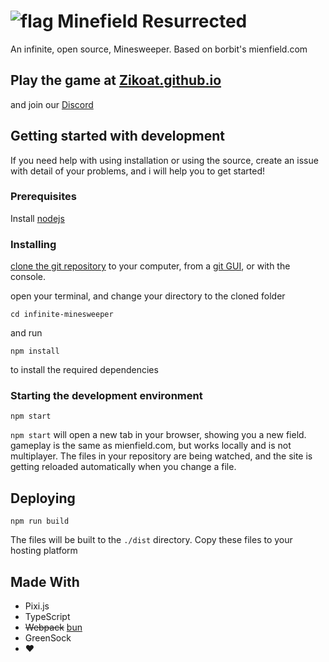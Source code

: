 # ![flag](https://i.imgur.com/YnpGd36.png) Minefield Resurrected

An infinite, open source, Minesweeper. Based on borbit's mienfield.com

## Play the game at [Zikoat.github.io](https://zikoat.github.io/)

and join our [Discord][discord]

## Getting started with development

If you need help with using installation or using the source, create an issue with detail of your problems, and i will help you to get started!

### Prerequisites

Install [nodejs](https://nodejs.org/en/)

### Installing

[clone the git repository](https://help.github.com/articles/cloning-a-repository/) to your computer, from a [git GUI](https://www.sourcetreeapp.com/), or with the console.

open your terminal, and change your directory to the cloned folder

```shell
cd infinite-minesweeper
```

and run

```shell
npm install
```

to install the required dependencies

### Starting the development environment

```shell
npm start
```

`npm start` will open a new tab in your browser, showing you a new field. gameplay is the same as mienfield.com, but works locally and is not multiplayer. The files in your repository are being watched, and the site is getting reloaded automatically when you change a file.

## Deploying

```shell
npm run build
```

The files will be built to the `./dist` directory. Copy these files to your hosting platform

## Made With

- Pixi.js
- TypeScript
- ~~Webpack~~ [bun](https://bun.sh/)
- GreenSock
- :heart:

[discord]: https://discord.gg/XzpSVxx
[mail]: mailto:sschoeler99@gmail.com
